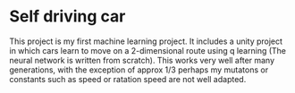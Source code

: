 # Self driving car

This project is my first machine learning project. It includes a unity project in which cars learn to move on a 2-dimensional route using q learning (The neural network is written from scratch).
This works very well after many generations, with the exception of approx 1/3 perhaps my mutatons or constants such as speed or ratation speed are not well adapted.
